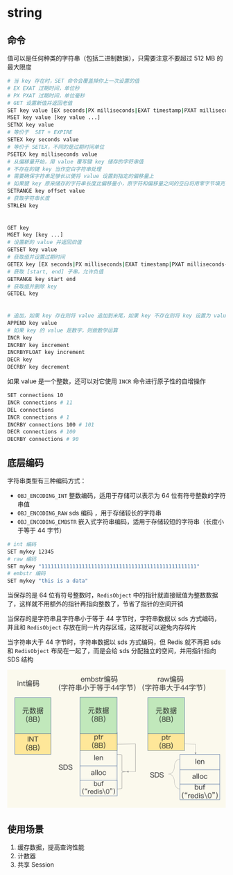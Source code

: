 # string

## 命令

值可以是任何种类的字符串（包括二进制数据），只需要注意不要超过 512 MB 的最大限度

```sh
# 当 key 存在时，SET 命令会覆盖掉你上一次设置的值
# EX EXAT 过期时间，单位秒
# PX PXAT 过期时间，单位毫秒
# GET 设置新值并返回老值
SET key value [EX seconds|PX milliseconds|EXAT timestamp|PXAT milliseconds-timestamp|KEEPTTL] [NX|XX] [GET]
MSET key value [key value ...]
SETNX key value
# 等价于  SET + EXPIRE
SETEX key seconds value
# 等价于 SETEX，不同的是过期时间单位
PSETEX key milliseconds value
# 从偏移量开始，用 value 覆写键 key 储存的字符串值
# 不存在的键 key 当作空白字符串处理
# 需要确保字符串足够长以便将 value 设置到指定的偏移量上
# 如果键 key 原来储存的字符串长度比偏移量小，原字符和偏移量之间的空白将用零字节填充
SETRANGE key offset value
# 获取字符串长度
STRLEN key


GET key
MGET key [key ...]
# 设置新的 value 并返回旧值
GETSET key value
# 获取值并设置过期时间
GETEX key [EX seconds|PX milliseconds|EXAT timestamp|PXAT milliseconds-timestamp|PERSIST]
# 获取 [start, end] 子串，允许负值
GETRANGE key start end
# 获取值并删除 key
GETDEL key


# 追加，如果 key 存在则将 value 追加到末尾，如果 key 不存在则将 key 设置为 value
APPEND key value
# 如果 key 的 value 是数字，则做数学运算
INCR key
INCRBY key increment
INCRBYFLOAT key increment
DECR key
DECRBY key decrement
```

如果 value 是一个整数，还可以对它使用 `INCR`  命令进行原子性的自增操作

```sh
SET connections 10
INCR connections # 11
DEL connections
INCR connections # 1
INCRBY connections 100 # 101
DECR connections # 100
DECRBY connections # 90
```

## 底层编码

字符串类型有三种编码方式：

- `OBJ_ENCODING_INT` 整数编码，适用于存储可以表示为 64 位有符号整数的字符串值
- `OBJ_ENCODING_RAW` sds 编码 ，用于存储较长的字符串
- `OBJ_ENCODING_EMBSTR` 嵌入式字符串编码，适用于存储较短的字符串（长度小于等于 44 字节）

```sh
# int 编码
SET mykey 12345
# raw 编码
SET mykey "11111111111111111111111111111111111111111111111111"
# embstr 编码
SET mykey "this is a data"
```

当保存的是 64 位有符号整数时，`RedisObject` 中的指针就直接赋值为整数数据了，这样就不用额外的指针再指向整数了，节省了指针的空间开销

当保存的是字符串且字符串小于等于 44 字节时，字符串数据以 sds 方式编码，并且和 `RedisObject` 存放在同一片内存区域，这样就可以避免内存碎片

当字符串大于 44 字节时，字符串数据以 sds 方式编码，但 Redis 就不再把 sds 和 `RedisObject` 布局在一起了，而是会给 sds 分配独立的空间，并用指针指向 SDS 结构

![01](string.assets/01.png)



## 使用场景

1.  缓存数据，提高查询性能
2. 计数器
3. 共享 Session
